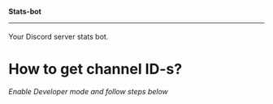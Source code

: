 #### Stats-bot <hr>

Your Discord server stats bot.

# How to get channel ID-s?

*Enable Developer mode and follow steps below*
